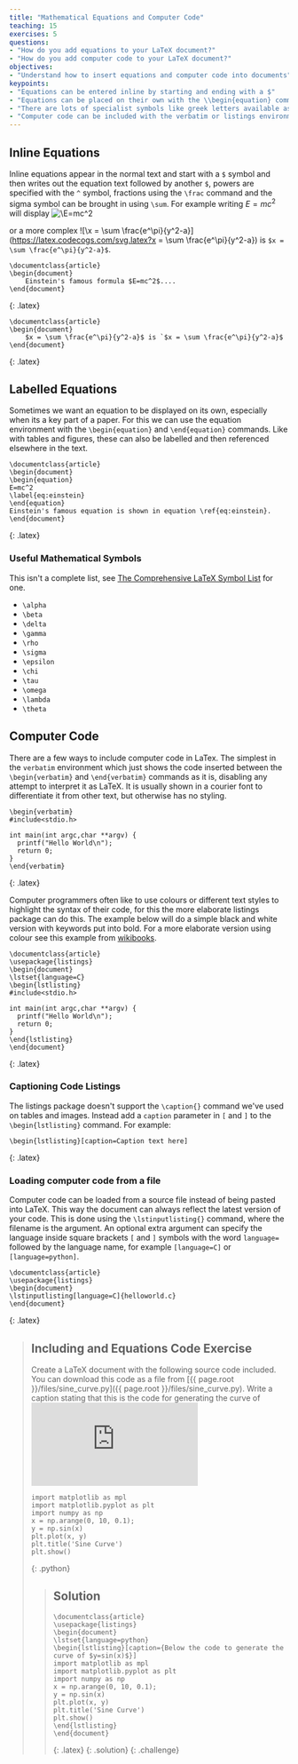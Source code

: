 ```yaml
---
title: "Mathematical Equations and Computer Code"
teaching: 15
exercises: 5
questions:
- "How do you add equations to your LaTeX document?"
- "How do you add computer code to your LaTeX document?"
objectives:
- "Understand how to insert equations and computer code into documents"
keypoints:
- "Equations can be entered inline by starting and ending with a $"
- "Equations can be placed on their own with the \\begin{equation} command"
- "There are lots of specialist symbols like greek letters available as their own commands"
- "Computer code can be included with the verbatim or listings environments"
---
```


## Inline Equations

Inline equations appear in the normal text and start with a `$` symbol and then writes out the equation text followed by another `$`, powers are specified with the `^` symbol, fractions using the `\frac` command and the sigma symbol can be brought in using `\sum`. For example writing $E=mc^2$ will display ![\E=mc^2](https://latex.codecogs.com/svg.latex?E=mc^2)

or a more complex ![\x = \sum \frac{e^\pi}{y^2-a}](https://latex.codecogs.com/svg.latex?x = \sum \frac{e^\pi}{y^2-a}) is `$x = \sum \frac{e^\pi}{y^2-a}$`.

~~~
\documentclass{article}
\begin{document}
	Einstein's famous formula $E=mc^2$....
\end{document}
~~~
{: .latex}

~~~
\documentclass{article}
\begin{document}
	$x = \sum \frac{e^\pi}{y^2-a}$ is `$x = \sum \frac{e^\pi}{y^2-a}$
\end{document}
~~~
{: .latex}

## Labelled Equations

Sometimes we want an equation to be displayed on its own, especially when its a key part of a paper. For this we can use the equation environment with the `\begin{equation}` and `\end{equation}` commands. Like with tables and figures, these can also be labelled and then referenced elsewhere in the text.

~~~
\documentclass{article}
\begin{document}
\begin{equation}
E=mc^2
\label{eq:einstein}
\end{equation}
Einstein's famous equation is shown in equation \ref{eq:einstein}.
\end{document}
~~~
{: .latex}

### Useful Mathematical Symbols

This isn't a complete list, see [The Comprehensive LaTeX Symbol List](https://anorien.csc.warwick.ac.uk/mirrors/CTAN/info/symbols/comprehensive/symbols-a4.pdf) for one.

* `\alpha`
* `\beta`
* `\delta`
* `\gamma`
* `\rho`
* `\sigma`
* `\epsilon`
* `\chi`
* `\tau`
* `\omega`
* `\lambda`
* `\theta`

## Computer Code

There are a few ways to include computer code in LaTex. The simplest in the `verbatim` environment which just shows the code inserted between the `\begin{verbatim}` and `\end{verbatim}` commands as it is, disabling any attempt to interpret it as LaTeX. It is usually shown in a courier font to differentiate it from other text, but otherwise has no styling.

~~~
\begin{verbatim}
#include<stdio.h>

int main(int argc,char **argv) {
  printf("Hello World\n");
  return 0;
}
\end{verbatim}
~~~
{: .latex}

Computer programmers often like to use colours or different text styles to highlight the syntax of their code, for this the more elaborate listings package can do this. The example below will do a simple black and white version with keywords put into bold. For a more elaborate version using colour see this example from [wikibooks](https://en.wikibooks.org/wiki/LaTeX/Source_Code_Listings).

~~~
\documentclass{article}
\usepackage{listings}
\begin{document}
\lstset{language=C}
\begin{lstlisting}
#include<stdio.h>

int main(int argc,char **argv) {
  printf("Hello World\n");
  return 0;
}
\end{lstlisting}
\end{document}
~~~
{: .latex}

### Captioning Code Listings
The listings package doesn't support the `\caption{}` command we've used on tables and images. Instead add a `caption` parameter in `[` and `]` to the `\begin{lstlisting}` command. For example:

~~~
\begin{lstlisting}[caption=Caption text here]
~~~
{: .latex}


### Loading computer code from a file

Computer code can be loaded from a source file instead of being pasted into LaTeX. This way the document can always reflect the latest version of your code. This is done using the `\lstinputlisting{}` command, where the filename is the argument. An optional extra argument can specify the language inside square brackets `[` and `]` symbols with the word `language=` followed by the language name, for example `[language=C]` or `[language=python]`.

~~~
\documentclass{article}
\usepackage{listings}
\begin{document}
\lstinputlisting[language=C]{helloworld.c}
\end{document}
~~~
{: .latex}

> ## Including and Equations Code Exercise
> Create a LaTeX document with the following source code included. You can download this code as a file from [{{ page.root }}/files/sine_curve.py]({{ page.root }}/files/sine_curve.py). Write a caption stating that this is the code for generating the curve of ![\y=sin(x)](https://latex.codecogs.com/svg.latex?y=sin\(x\))
> ~~~
> import matplotlib as mpl
> import matplotlib.pyplot as plt
> import numpy as np
> x = np.arange(0, 10, 0.1);
> y = np.sin(x)
> plt.plot(x, y)
> plt.title('Sine Curve')
> plt.show()
> ~~~
> {: .python}
> > ## Solution
> > ~~~
> > \documentclass{article}
> > \usepackage{listings}
> > \begin{document}
> > \lstset{language=python}
> > \begin{lstlisting}[caption={Below the code to generate the curve of $y=sin(x)$}]
> > import matplotlib as mpl
> > import matplotlib.pyplot as plt
> > import numpy as np
> > x = np.arange(0, 10, 0.1);
> > y = np.sin(x)
> > plt.plot(x, y)
> > plt.title('Sine Curve')
> > plt.show()
> > \end{lstlisting}
> > \end{document}
> > ~~~
> > {: .latex}
> {: .solution}
{: .challenge}




